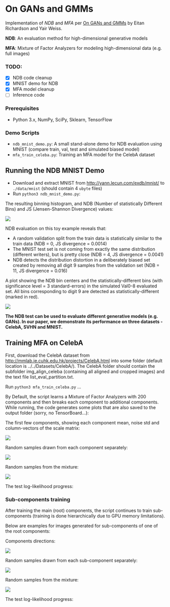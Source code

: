 On GANs and GMMs
================
Implementation of *NDB* and *MFA* per [On GANs and GMMs](https://arxiv.org/abs/1805.12462) by Eitan Richardson and Yair Weiss.

**NDB**: An evaluation method for high-dimensional generative models

**MFA**: Mixture of Factor Analyzers for modeling high-dimensional data (e.g. full images)

### TODO:
- [x] NDB code cleanup
- [x] MNIST demo for NDB
- [x] MFA model cleanup
- [ ] Inference code

### Prerequisites

- Python 3.x, NumPy, SciPy, Sklearn, TensorFlow

### Demo Scripts

- `ndb_mnist_demo.py`: A small stand-alone demo for NDB evaluation using MNIST (compare train, val, test and simulated biased model)
- `mfa_train_celeba.py`: Training an MFA model for the CelebA dataset

## Running the NDB MNIST Demo
- Download and extract MNIST from http://yann.lecun.com/exdb/mnist/ to `./data/mnist` (should contain 4 `ubyte` files)
- Run `python3 ndb_mnist_demo.py`:

The resulting binning histogram, and NDB (Number of statistically Different Bins) and JS (Jensen-Shannon Divergence) values:

<img src="images/mnist_histograms_100.png"/>

NDB evaluation on this toy example reveals that:
- A random validation split from the train data is statistically similar to the train data (NDB = 0, JS divergence = 0.0014)
- The MNIST test set is not coming from exactly the same distribution (different writers), but is pretty close (NDB = 4, JS divergence = 0.0041)
- NDB detects the distribution distortion in a deliberately biased set created by removing all digit 9 samples from the validation set (NDB = 11, JS divergence = 0.016)

A plot showing the NDB bin centers and the statistically-different bins (with significance level = 3 standard-errors) in the simulated Val0-8 evaluated set. 
All bins corresponding to digit 9 are detected as statistically-different (marked in red).

<img src="images/bins_with_Val0-8_results_100.png"/>

**The NDB test can be used to evaluate different generative models (e.g. GANs). In our paper, we demonstrate its performance on three datasets - CelebA, SVHN and MNIST.**

## Training MFA on CelebA

First, download the CelebA dataset from <http://mmlab.ie.cuhk.edu.hk/projects/CelebA.html> into some folder (default location is ../../Datasets/CelebA/).
The CelebA folder should contain the subfolder img_align_celeba (containing all aligned and cropped images) and the text file list_eval_partition.txt.

Run `python3 mfa_train_celeba.py` ...

By Default, the script learns a Mixture of Factor Analyzers with 200 components and then breaks each component to additional components.
While running, the code generates some plots that are also saved to the output folder (sorry, no TensorBoard...):

The first few components, showing each component mean, noise std and column-vectors of the scale matrix:

<img src="images/comp_directions_009999.jpg"/>

Random samples drawn from each component separately:

<img src="images/comp_samples_009999.jpg"/>

Random samples from the mixture:

<img src="images/rand_samples_009999.jpg"/>

The test log-likelihood progress:

### Sub-components training

After training the main (root) components, the script continues to train sub-components (training is done hierarchically due to GPU memory limitations).

Below are examples for images generated for sub-components of one of the root components:

Components directions:

<img src="images/comp_directions_004999.jpg"/>

Random samples drawn from each sub-component separately:

<img src="images/comp_samples_004999.jpg"/>

Random samples from the mixture:

<img src="images/rand_samples_004999.jpg"/>

The test log-likelihood progress:


